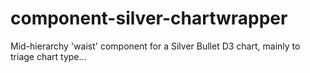 # component-silver-chartwrapper

Mid-hierarchy 'waist' component for a Silver Bullet D3 chart, mainly to triage chart type...
